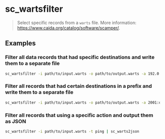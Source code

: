 # sc_wartsfilter

> Select specific records from a `warts` file. More information: <https://www.caida.org/catalog/software/scamper/>.

## Examples

### Filter all data records that had specific destinations and write them to a separate file

```bash
sc_wartsfilter -i path/to/input.warts -o path/to/output.warts -a 192.0.2.5 -a 192.0.2.6
```

### Filter all records that had certain destinations in a prefix and write them to a separate file

```bash
sc_wartsfilter -i path/to/input.warts -o path/to/output.warts -a 2001:db8::/32
```

### Filter all records that using a specific action and output them as JSON

```bash
sc_wartsfilter -i path/to/input.warts -t ping | sc_warts2json
```
